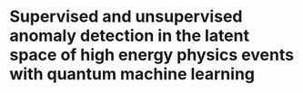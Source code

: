 # Supervised and unsupervised anomaly detection in the latent space of high energy physics events with quantum machine learning

